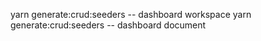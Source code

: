 yarn generate:crud:seeders -- dashboard workspace
yarn generate:crud:seeders -- dashboard document

